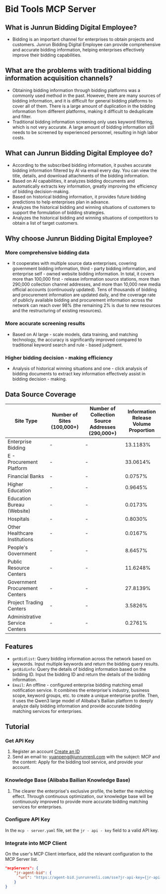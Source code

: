 # Bid Tools MCP Server

## What is Junrun Bidding Digital Employee?
- Bidding is an important channel for enterprises to obtain projects and customers. Junrun Bidding Digital Employee can provide comprehensive and accurate bidding information, helping enterprises effectively improve their bidding capabilities.

## What are the problems with traditional bidding information acquisition channels?
- Obtaining bidding information through bidding platforms was a commonly used method in the past. However, there are many sources of bidding information, and it is difficult for general bidding platforms to cover all of them. There is a large amount of duplication in the bidding information from different platforms, making it difficult to deduplicate and filter.
- Traditional bidding information screening only uses keyword filtering, which is not very accurate. A large amount of bidding information still needs to be screened by experienced personnel, resulting in high labor costs.

## What can Junrun Bidding Digital Employee do?
- According to the subscribed bidding information, it pushes accurate bidding information filtered by AI via email every day. You can view the title, details, and download attachments of the bidding information.
- Based on AI capabilities, it analyzes bidding documents and automatically extracts key information, greatly improving the efficiency of bidding decision-making.
- Based on historical bidding information, it provides future bidding predictions to help enterprises plan in advance.
- Analyzes the historical bidding and winning situations of customers to support the formulation of bidding strategies.
- Analyzes the historical bidding and winning situations of competitors to obtain a list of target customers.

## Why choose Junrun Bidding Digital Employee?
### More comprehensive bidding data
- It cooperates with multiple source data enterprises, covering government bidding information, third - party bidding information, and enterprise self - owned website bidding information. In total, it covers more than 100,000 first - release information source stations, more than 290,000 collection channel addresses, and more than 10,000 new media official accounts (continuously updated). Tens of thousands of bidding and procurement information are updated daily, and the coverage rate of publicly available bidding and procurement information across the network can reach over 98% (the remaining 2% is due to new resources and the restructuring of existing resources).
### More accurate screening results
- Based on AI large - scale models, data training, and matching technology, the accuracy is significantly improved compared to traditional keyword search and rule - based judgment.
### Higher bidding decision - making efficiency
- Analysis of historical winning situations and one - click analysis of bidding documents to extract key information effectively assist in bidding decision - making.

## Data Source Coverage

| Site Type         | Number of Sites (100,000+) | Number of Collection Source Addresses (290,000+) | Information Release Volume Proportion |
|------------------|----------|------------|----------------|
| Enterprise Bidding         | -        |-           | 13.1183%       |
| E - Procurement Platform     | -        | -          | 33.0614%       |
| Financial Banks         | -        | -          | 0.0757%        |
| Higher Education         | -        | -          | 0.9645%        |
| Education Bureau (Website)       | -        | -          | 0.0173%        |
| Hospitals             | -        | -          | 0.8030%        |
| Other Healthcare Institutions     | -        | -          | 0.0167%        |
| People's Government         | -        | -          | 8.6457%        |
| Public Resource Centers     | -        | -          | 11.6248%       |
| Government Procurement Centers     | -        | -          | 27.8139%       |
| Project Trading Centers     | -        | -          | 3.5826%        |
| Administrative Service Centers     | -        | -          | 0.2761%        |

## Features

- `getBidlist`: Query bidding information across the network based on keywords. Input multiple keywords and return the bidding query results.
- `getBidinfo`: Query the details of bidding information based on the bidding ID. Input the bidding ID and return the details of the bidding information.
- `Email`: An offline - configured enterprise bidding matching email notification service. It combines the enterprise's industry, business scope, keyword groups, etc. to create a unique enterprise profile. Then, it uses the Qwen3 large model of Alibaba's Bailian platform to deeply analyze daily bidding information and provide accurate bidding matching services for enterprises.

## Tutorial

### Get API Key
1. Register an account [Create an ID](https://moonai-bid.junrunrenli.com?src=higress)
2. Send an email to: yuanpeng@junrunrenli.com with the subject: MCP and the content: Apply for the bidding tool service, and provide your account.

### Knowledge Base (Alibaba Bailian Knowledge Base)
1. The clearer the enterprise's exclusive profile, the better the matching effect. Through continuous optimization, our knowledge base will be continuously improved to provide more accurate bidding matching services for enterprises.

### Configure API Key
In the `mcp - server.yaml` file, set the `jr - api - key` field to a valid API key.

### Integrate into MCP Client
On the user's MCP Client interface, add the relevant configuration to the MCP Server list.

```json
"mcpServers": {
    "jr-agent-bid": {
      "url": "https://agent-bid.junrunrenli.com/sse?jr-api-key={jr-api-key}",
    }
} 
```